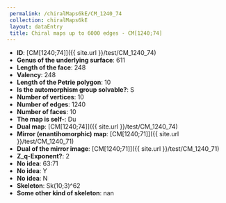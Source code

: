 ```yaml
--- 
 permalink: /chiralMaps6kE/CM_1240_74 
 collection: chiralMaps6kE
 layout: dataEntry
 title: Chiral maps up to 6000 edges - CM[1240;74]
---
```


- **ID**: [CM[1240;74]]({{ site.url }}/test/CM_1240_74)
- **Genus of the underlying surface**: 611
- **Length of the face**: 248
- **Valency**: 248
- **Length of the Petrie polygon**: 10
- **Is the automorphism group solvable?**: S
- **Number of vertices**: 10
- **Number of edges**: 1240
- **Number of faces**: 10
- **The map is self-**: Du
- **Dual map**: [CM[1240;74]]({{ site.url }}/test/CM_1240_74)
- **Mirror (enantihomorphic) map**: [CM[1240;71]]({{ site.url }}/test/CM_1240_71)
- **Dual of the mirror image**: [CM[1240;71]]({{ site.url }}/test/CM_1240_71)
- **Z_q-Exponent?**: 2
- **No idea**:  63:71
- **No idea**: Y
- **No idea**: N
- **Skeleton**: Sk(10;3)^62
- **Some other kind of skeleton**: nan
